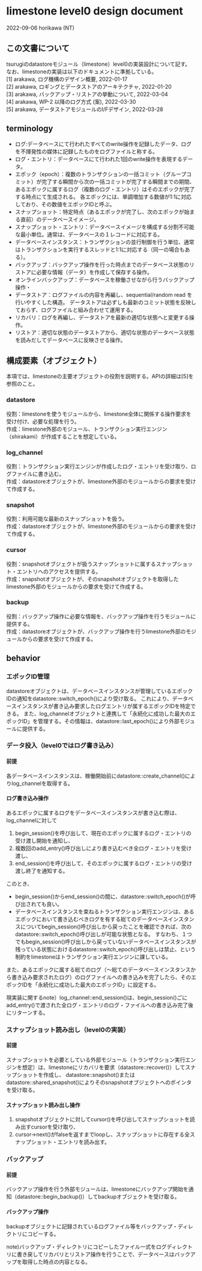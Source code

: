 # limestone level0 design document

2022-09-06 horikawa (NT)

## この文書について

tsurugiのdatastoreモジュール（limestone）level0の実装設計について記す。
なお、limestoneの実装は以下のドキュメントに準拠している。  
[1] arakawa, ログ機構のデザイン概要, 2022-01-17  
[2] arakawa, ロギングとデータストアのアーキテクチャ, 2022-01-20  
[3] arakawa, バックアップ・リストアの挙動について, 2022-03-04  
[4] arakawa, WP-2 以降のログ方式 (案), 2022-03-30  
[5] arakawa, データストアモジュールのI/Fデザイン, 2022-03-28

## terminology
* ログ:データベースにて行われたすべてのwrite操作を記録したデータ、ログを不揮発性の媒体に記録したものをログファイルと称する。
* ログ・エントリ：データベースにて行われた1回のwrite操作を表現するデータ。
* エポック（epoch）：複数のトランザクションの一括コミット（グループコミット）が完了する瞬間から次の一括コミットが完了する瞬間までの期間、
  あるエポックに属するログ（複数のログ・エントリ）はそのエポックが完了する時点にて生成される。
  各エポックには、単調増加する数値が1:1に対応しており、その数値をエポックIDと呼ぶ。
* スナップショット：特定時点（あるエポックが完了し、次のエポックが始まる直前）のデータベースイメージ。
* スナップショット・エントリ：データベースイメージを構成する分割不可能な最小単位。通常は、データベースの１レコードに対応する。
* データベースインスタンス：トランザクションの並行制御を行う単位、通常はトランザクションを実行するスレッドと1:1に対応する（同一の場合もある）。
* バックアップ：バックアップ操作を行った時点までのデータベース状態のリストアに必要な情報（データ）を作成して保存する操作。
* オンラインバックアップ：データベースを稼働させながら行うバックアップ操作・
* データストア：ログファイルの内容を再編し、sequential/random read を行いやすくした構造。
  データストアは必ずしも最新のコミット状態を反映しておらず、ログファイルと組み合わせて運用する。
* リカバリ：ログを再編し、データストアを最新の適切な状態へと変更する操作。
* リストア：適切な状態のデータストアから、適切な状態のデータベース状態を読みだしてデータベースに反映させる操作。

## 構成要素（オブジェクト）
本項では、limestoneの主要オブジェクトの役割を説明する。APIの詳細は[5]を参照のこと。

### datastore
役割：limestoneを使うモジュールから、limestone全体に関係する操作要求を受け付け、必要な処理を行う。  
作成：limestone外部のモジュール、トランザクション実行エンジン（shirakami）が作成することを想定している。

### log_channel
役割：トランザクション実行エンジンが作成したログ・エントリを受け取り、ログファイルに書き込む。  
作成：datastoreオブジェクトが、limestone外部のモジュールからの要求を受けて作成する。

### snapshot
役割：利用可能な最新のスナップショットを扱う。  
作成：datastoreオブジェクトが、limestone外部のモジュールからの要求を受けて作成する。

### cursor
役割：snapshotオブジェクトが扱うスナップショットに属するスナップショット・エントリへのアクセスを提供する。  
作成：snapshotオブジェクトが、そのsnapshotオブジェクトを取得したlimestone外部のモジュールからの要求を受けて作成する。

### backup
役割：バックアップ操作に必要な情報を、バックアップ操作を行うモジュールに提供する。  
作成：datastoreオブジェクトが、バックアップ操作を行うlimestone外部のモジュールからの要求を受けて作成する。

## behavior
### エポックID管理
datastoreオブジェクトは、データベースインスタンスが管理しているエポックIDの通知をdatastore::switch_epoch()により受け取る。
これにより、データベースインスタンスが書き込み要求したログエントリが属するエポックIDを特定できる。
また、log_channelオブジェクトと連携して「永続化に成功した最大のエポックID」を管理する。その情報は、datastore::last_epoch()により外部モジュールに提供する。

### データ投入（level0ではログ書き込み）
#### 前提
各データベースインスタンスは、稼働開始前にdatastore::create_channel()によりlog_channelを取得する。

#### ログ書き込み操作
あるエポックに属するログをデータベースインスタンスが書き込む際は、log_channelに対して
1. begin_session()を呼び出して、現在のエポックに属するログ・エントリの受け渡し開始を通知し、
2. 複数回のadd_entry()呼び出しにより書き込むべき全ログ・エントリを受け渡し、
3. end_session()を呼び出して、そのエポックに属するログ・エントリの受け渡し終了を通知する。

このとき、
* begin_session()からend_session()の間に、datastore::switch_epoch()が呼び出されても良い。
* データベースインスタンスを束ねるトランザクション実行エンジンは、あるエポックにおいて書き込むべきログを有する総てのデータベースインスタンスについてbegin_session()呼び出しから戻ったことを確認できれば、次のdatastore::switch_epoch()呼び出しが可能な状態となる。
すなわち、１つでもbegin_session()呼び出しから戻っていないデータベースインスタンスが残っている状態におけるdatastore::switch_epoch()呼び出しは禁止、という制約をlimestoneはトランザクション実行エンジンに課している。

また、あるエポックに属する総てのログ（～総てのデータベースインスタンスから書き込み要求されたログ）のログファイルへの書き込みを完了したら、そのエポックIDを「永続化に成功した最大のエポックID」に設定する。

現実装に関するnote）log_channel::end_session()は、begin_session()ごにadd_entry()で渡された全ログ・エントリのログ・ファイルへの書き込み完了後にリターンする。

### スナップショット読み出し（level0の実装）
#### 前提
スナップショットを必要としている外部モジュール（トランザクション実行エンジンを想定）は、limestoneにリカバリを要求（datastore::recover()）してスナップショットを作成し、
datastore::snapshot()またはdatastore::shared_snapshot()によりそのsnapshotオブジェクトへのポインタを受け取る。

#### スナップショット読み出し操作
1. snapshotオブジェクトに対してcursor()を呼び出してスナップショットを読み出すcursorを受け取り、
2. cursor->next()がfalseを返すまでloopし、スナップショットに存在する全スナップショット・エントリを読み出す。

### バックアップ
#### 前提
バックアップ操作を行う外部モジュールは、limestoneにバックアップ開始を通知（datastore::begin_backup()）してbackupオブジェクトを受け取る。

#### バックアップ操作
backupオブジェクトに記録されているログファイル等をバックアップ・ディレクトリにコピーする。

note)バックアップ・ディレクトリにコピーしたファイル一式をログディレクトリに書き戻してリカバリとリストア操作を行うことで、データベースはバックアップを取得した時点の内容となる。
